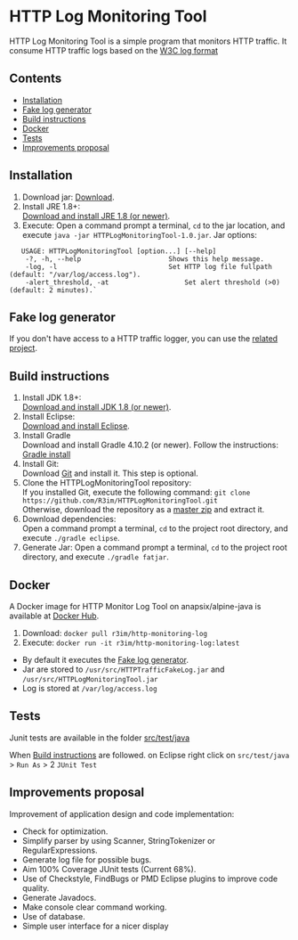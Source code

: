 HTTP Log Monitoring Tool
========================

HTTP Log Monitoring Tool is a simple program that monitors HTTP traffic.
It consume HTTP traffic logs based on the [W3C log format](https://www.w3.org/Daemon/User/Config/Logging.html#common-logfile-format)


Contents
--------

* [Installation](#installation)
* [Fake log generator](#fake-log-generator)
* [Build instructions](#build-instructions)
* [Docker](#docker)
* [Tests](#tests)
* [Improvements proposal](#improvements-proposal)

Installation
------------

1. Download jar:
   [Download](https://github.com/R3im/HTTPLogMonitoringTool/raw/master/build/libs/HTTPLogMonitoringTool-1.0.jar).
2. Install JRE 1.8+:<br>
   [Download and install JRE 1.8 (or newer)](https://www.java.com/fr/download/).
3. Execute:
   Open a command prompt a terminal, `cd` to the jar location,
   and execute `java -jar HTTPLogMonitoringTool-1.0.jar`.
   Jar options:
```
   USAGE: HTTPLogMonitoringTool [option...] [--help]
	-?, -h, --help               		Shows this help message.
	-log, -l                     		Set HTTP log file fullpath (default: "/var/log/access.log").
	-alert_threshold, -at               	Set alert threshold (>0) (default: 2 minutes).`
```

Fake log generator
------------------

If you don't have access to a HTTP traffic logger, you can use the [related project](https://github.com/R3im/HTTPTrafficFakeLog).

Build instructions
------------------

1. Install JDK 1.8+:<br>
   [Download and install JDK 1.8 (or newer)](https://www.oracle.com/technetwork/java/javase/downloads/jdk8-downloads-2133151.html).
2. Install Eclipse:<br>
   [Download and install Eclipse](https://www.eclipse.org/downloads/).
3. Install Gradle<br>
   Download and install Gradle 4.10.2 (or newer).
   Follow the instructions: [Gradle install](https://gradle.org/install/)
4. Install Git:<br>
   Download [Git](http://git-scm.com/downloads) and install it.
   This step is optional.
5. Clone the HTTPLogMonitoringTool repository:<br>
   If you installed Git, execute the following command: `git clone https://github.com/R3im/HTTPLogMonitoringTool.git`<br>
   Otherwise, download the repository as a [master zip](https://github.com/R3im/HTTPLogMonitoringTool/archive/master.zip) and extract it.
6. Download dependencies:<br>
   Open a command prompt a terminal, `cd` to the project root directory,
   and execute `./gradle eclipse`.
7. Generate Jar:
   Open a command prompt a terminal, `cd` to the project root directory,
   and execute `./gradle fatjar`.

Docker
------

A Docker image for HTTP Monitor Log Tool on anapsix/alpine-java is available at [Docker Hub](https://hub.docker.com/r/r3im/http-monitoring-log/).

1. Download: `docker pull r3im/http-monitoring-log` 
2. Execute: `docker run -it r3im/http-monitoring-log:latest`

- By default it executes the [Fake log generator](https://github.com/R3im/HTTPTrafficFakeLog).
- Jar are stored to `/usr/src/HTTPTrafficFakeLog.jar` and `/usr/src/HTTPLogMonitoringTool.jar`
- Log is stored at `/var/log/access.log`

Tests
-----

Junit tests are available in the folder [src/test/java](https://github.com/R3im/HTTPLogMonitoringTool/tree/master/src/test/java/com/httplogmonitoringtool)

When [Build instructions](#build-instructions) are followed.
on Eclipse right click on `src/test/java` > `Run As` > 2 `JUnit Test`
	
Improvements proposal
---------------------

Improvement of application design and code implementation:
- Check for optimization.
- Simplify parser by using Scanner, StringTokenizer or RegularExpressions.
- Generate log file for possible bugs.
- Aim 100% Coverage JUnit tests (Current 68%).
- Use of Checkstyle, FindBugs or PMD Eclipse plugins to improve code quality.
- Generate Javadocs.
- Make console clear command working.
- Use of database.
- Simple user interface for a nicer display
	
	
